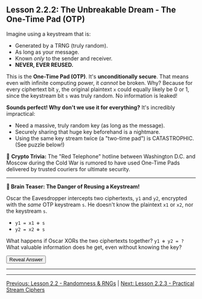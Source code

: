 ## Lesson 2.2.2: The Unbreakable Dream - The One-Time Pad (OTP)

Imagine using a keystream that is:

*   Generated by a TRNG (truly random).
*   As long as your message.
*   Known *only* to the sender and receiver.
*   **NEVER, EVER REUSED.**

This is the **One-Time Pad (OTP)**. It's **unconditionally secure**. That means even with infinite computing power, it *cannot* be broken. Why? Because for every ciphertext bit `y`, the original plaintext `x` could equally likely be 0 or 1, since the keystream bit `s` was truly random. No information is leaked!

**Sounds perfect! Why don't we use it for everything?**
It's incredibly impractical:

*   Need a massive, truly random key (as long as the message).
*   Securely sharing that huge key beforehand is a nightmare.
*   Using the same key stream twice (a "two-time pad") is CATASTROPHIC. (See puzzle below!)

📜 **Crypto Trivia:** The "Red Telephone" hotline between Washington D.C. and Moscow during the Cold War is rumored to have used One-Time Pads delivered by trusted couriers for ultimate security.

***

**🤯 Brain Teaser: The Danger of Reusing a Keystream!**

Oscar the Eavesdropper intercepts two ciphertexts, `y1` and `y2`, encrypted with the *same* OTP keystream `s`. He doesn't know the plaintext `x1` or `x2`, nor the keystream `s`.

*   `y1 = x1 ⊕ s`
*   `y2 = x2 ⊕ s`

What happens if Oscar XORs the two ciphertexts together? `y1 ⊕ y2 = ?` What valuable information does he get, even without knowing the key?

<button onclick="revealAnswer('otpAnswer', this)">Reveal Answer</button>
<span id="otpAnswer" style="display: none;">
*(Answer: `y1 ⊕ y2 = x1 ⊕ x2`. Oscar gets the XOR sum of the two plaintexts! This leaks a *huge* amount of information. If Oscar knows or can guess one of the plaintexts (e.g., `x1`), he can immediately find the other (`x2 = (x1 ⊕ x2) ⊕ x1`). This is why reusing a keystream is disastrous.)*
</span>

***

---

[Previous: Lesson 2.2 - Randomness & RNGs](ch02_randomness.html) | [Next: Lesson 2.2.3 - Practical Stream Ciphers](ch02_practical.html)

<script>
function revealAnswer(answerId, buttonElement) {
  const answerElement = document.getElementById(answerId);
  if (answerElement) {
    answerElement.style.display = 'inline'; // Or 'block' if needed
  }
  if (buttonElement) {
    buttonElement.style.display = 'none'; // Hide button after clicking
  }
}
</script> 